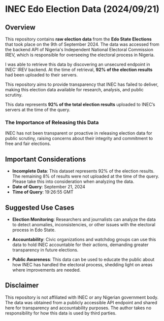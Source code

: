 # INEC Edo Election Data (2024/09/21)

## Overview

This repository contains **raw election data** from the **Edo State Elections** that took place on the 9th of September 2024. The data was accessed from the backend API of Nigeria's Independent National Electoral Commission IREV, which is responsible for overseeing the electoral process in Nigeria. 

I was able to retrieve this data by discovering an unsecured endpoint in INEC’ IREV backend. At the time of retrieval, **92% of the election results** had been uploaded to their servers.

This repository aims to provide transparency that INEC has failed to deliver, making this election data available for research, analysis, and public scrutiny.


This data represents **92% of the total election results** uploaded to INEC’s servers at the time of the query.

### The Importance of Releasing this Data

INEC has not been transparent or proactive in releasing election data for public scrutiny, raising concerns about their integrity and commitment to free and fair elections. 


## Important Considerations

- **Incomplete Data**: This dataset represents 92% of the election results. The remaining 8% of results were not uploaded at the time of the query. Please take this into consideration when analyzing the data.
- **Date of Query**: September 21, 2024
- **Time of Query**: 19:26:55 GMT


## Suggested Use Cases

- **Election Monitoring**: Researchers and journalists can analyze the data to detect anomalies, inconsistencies, or other issues with the electoral process in Edo State.
  
- **Accountability**: Civic organizations and watchdog groups can use this data to hold INEC accountable for their actions, demanding greater transparency in future elections.

- **Public Awareness**: This data can be used to educate the public about how INEC has handled the electoral process, shedding light on areas where improvements are needed.


## Disclaimer

This repository is not affiliated with INEC or any Nigerian government body. The data was obtained from a publicly accessible API endpoint and shared here for transparency and accountability purposes. The author takes no responsibility for how this data is used by third parties.


